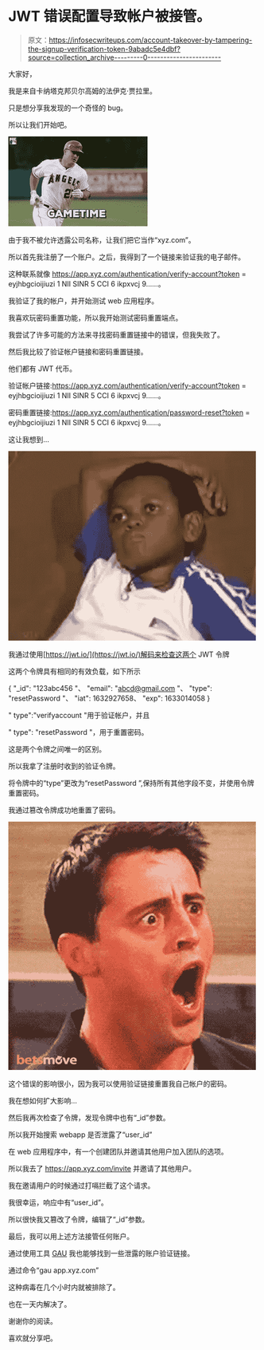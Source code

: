 # JWT 错误配置导致帐户被接管。

> 原文：<https://infosecwriteups.com/account-takeover-by-tampering-the-signup-verification-token-9abadc5e4dbf?source=collection_archive---------0----------------------->

大家好，

我是来自卡纳塔克邦贝尔高姆的法伊克·贾拉里。

只是想分享我发现的一个奇怪的 bug。

所以让我们开始吧。

![](img/365bc52c9380cb08f9a95f74eb6bbe69.png)

由于我不被允许透露公司名称，让我们把它当作“xyz.com”。

所以首先我注册了一个账户。之后，我得到了一个链接来验证我的电子邮件。

这种联系就像 https://app.xyz.com/authentication/verify-account?token = eyjhbgcioijiuzi 1 NII SINR 5 CCI 6 ikpxvcj 9……。

我验证了我的帐户，并开始测试 web 应用程序。

我喜欢玩密码重置功能，所以我开始测试密码重置端点。

我尝试了许多可能的方法来寻找密码重置链接中的错误，但我失败了。

然后我比较了验证帐户链接和密码重置链接。

他们都有 JWT 代币。

验证帐户链接:https://app.xyz.com/authentication/verify-account?token = eyjhbgcioijiuzi 1 NII SINR 5 CCI 6 ikpxvcj 9……。

密码重置链接:https://app.xyz.com/authentication/password-reset?token = eyjhbgcioijiuzi 1 NII SINR 5 CCI 6 ikpxvcj 9……。

这让我想到…

![](img/a77516ead5b1c6ffa5c7d7813a4c2944.png)

我通过使用[https://jwt.io/](https://jwt.io/)解码来检查这两个 JWT 令牌

这两个令牌具有相同的有效负载，如下所示

{
"_id": "123abc456 "、
"email": "abcd@gmail.com "、
"type": "resetPassword "、
"iat": 1632927658、
"exp": 1633014058
}

" type":"verifyaccount "用于验证帐户，并且

" type": "resetPassword "，用于重置密码。

这是两个令牌之间唯一的区别。

所以我拿了注册时收到的验证令牌。

将令牌中的“type”更改为“resetPassword ”,保持所有其他字段不变，并使用令牌重置密码。

我通过篡改令牌成功地重置了密码。

![](img/cdb0f4f1890370af529ea00b3debe35b.png)

这个错误的影响很小，因为我可以使用验证链接重置我自己帐户的密码。

我在想如何扩大影响…

然后我再次检查了令牌，发现令牌中也有“_id”参数。

所以我开始搜索 webapp 是否泄露了“user_id”

在 web 应用程序中，有一个创建团队并邀请其他用户加入团队的选项。

所以我去了 https://app.xyz.com/invite 并邀请了其他用户。

我在邀请用户的时候通过打嗝拦截了这个请求。

我很幸运，响应中有“user_id”。

所以很快我又篡改了令牌，编辑了“_id”参数。

最后，我可以用上述方法接管任何账户。

通过使用工具 [GAU](https://github.com/lc/gau) 我也能够找到一些泄露的账户验证链接。

通过命令“gau app.xyz.com”

这种病毒在几个小时内就被排除了。

也在一天内解决了。

谢谢你的阅读。

喜欢就分享吧。